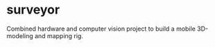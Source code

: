 # surveyor
Combined hardware and computer vision project to build a mobile 3D-modeling and mapping rig.
